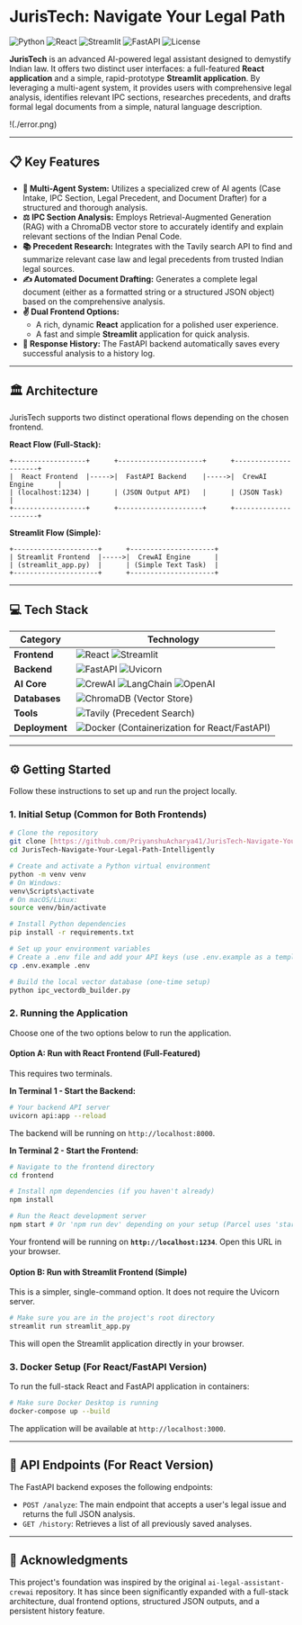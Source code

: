 # JurisTech: Navigate Your Legal Path

![Python](https://img.shields.io/badge/Python-3.11-3776AB?style=for-the-badge&logo=python)
![React](https://img.shields.io/badge/React-18-61DAFB?style=for-the-badge&logo=react)
![Streamlit](https://img.shields.io/badge/Streamlit-1.35-FF4B4B?style=for-the-badge&logo=streamlit)
![FastAPI](https://img.shields.io/badge/FastAPI-0.100-009688?style=for-the-badge&logo=fastapi)
![License](https://img.shields.io/badge/License-MIT-yellow.svg?style=for-the-badge)

**JurisTech** is an advanced AI-powered legal assistant designed to demystify Indian law. It offers two distinct user interfaces: a full-featured **React application** and a simple, rapid-prototype **Streamlit application**. By leveraging a multi-agent system, it provides users with comprehensive legal analysis, identifies relevant IPC sections, researches precedents, and drafts formal legal documents from a simple, natural language description.

!(./error.png)

---

## 📋 Key Features

* **🤖 Multi-Agent System:** Utilizes a specialized crew of AI agents (Case Intake, IPC Section, Legal Precedent, and Document Drafter) for a structured and thorough analysis.
* **⚖️ IPC Section Analysis:** Employs Retrieval-Augmented Generation (RAG) with a ChromaDB vector store to accurately identify and explain relevant sections of the Indian Penal Code.
* **📚 Precedent Research:** Integrates with the Tavily search API to find and summarize relevant case law and legal precedents from trusted Indian legal sources.
* **✍️ Automated Document Drafting:** Generates a complete legal document (either as a formatted string or a structured JSON object) based on the comprehensive analysis.
* **✌️ Dual Frontend Options:**
    * A rich, dynamic **React** application for a polished user experience.
    * A fast and simple **Streamlit** application for quick analysis.
* **📜 Response History:** The FastAPI backend automatically saves every successful analysis to a history log.

---

## 🏛️ Architecture

JurisTech supports two distinct operational flows depending on the chosen frontend.

**React Flow (Full-Stack):**
```
+------------------+      +---------------------+      +---------------------+
|  React Frontend  |----->|  FastAPI Backend    |----->|  CrewAI Engine      |
| (localhost:1234) |      | (JSON Output API)   |      | (JSON Task)         |
+------------------+      +---------------------+      +---------------------+
```

**Streamlit Flow (Simple):**
```
+---------------------+      +---------------------+
| Streamlit Frontend  |----->|  CrewAI Engine      |
| (streamlit_app.py)  |      | (Simple Text Task)  |
+---------------------+      +---------------------+
```

---

## 💻 Tech Stack

| Category     | Technology                                                                                                                                                                                                                         |
|--------------|------------------------------------------------------------------------------------------------------------------------------------------------------------------------------------------------------------------------------------|
| **Frontend** | ![React](https://img.shields.io/badge/-React-61DAFB?style=flat-square&logo=react) ![Streamlit](https://img.shields.io/badge/-Streamlit-FF4B4B?style=flat-square&logo=streamlit) |
| **Backend** | ![FastAPI](https://img.shields.io/badge/-FastAPI-009688?style=flat-square&logo=fastapi) ![Uvicorn](https://img.shields.io/badge/-Uvicorn-ff4081?style=flat-square)                                                                   |
| **AI Core** | ![CrewAI](https://img.shields.io/badge/-CrewAI-orange?style=flat-square) ![LangChain](https://img.shields.io/badge/-LangChain-8A2BE2?style=flat-square) ![OpenAI](https://img.shields.io/badge/-OpenAI-412991?style=flat-square&logo=openai) |
| **Databases**| ![ChromaDB](https://img.shields.io/badge/-ChromaDB-6E44FF?style=flat-square) (Vector Store)                                                                                                                                          |
| **Tools** | ![Tavily](https://img.shields.io/badge/-Tavily_API-blue?style=flat-square) (Precedent Search)                                                                                                                                         |
| **Deployment**| ![Docker](https://img.shields.io/badge/-Docker-2496ED?style=flat-square&logo=docker) (Containerization for React/FastAPI)                                                                                                          |

---

## ⚙️ Getting Started

Follow these instructions to set up and run the project locally.

### 1. Initial Setup (Common for Both Frontends)

```bash
# Clone the repository
git clone [https://github.com/PriyanshuAcharya41/JurisTech-Navigate-Your-Legal-Path-Intelligently.git](https://github.com/PriyanshuAcharya41/JurisTech-Navigate-Your-Legal-Path-Intelligently.git)
cd JurisTech-Navigate-Your-Legal-Path-Intelligently

# Create and activate a Python virtual environment
python -m venv venv
# On Windows:
venv\Scripts\activate
# On macOS/Linux:
source venv/bin/activate

# Install Python dependencies
pip install -r requirements.txt

# Set up your environment variables
# Create a .env file and add your API keys (use .env.example as a template)
cp .env.example .env

# Build the local vector database (one-time setup)
python ipc_vectordb_builder.py
```

### 2. Running the Application

Choose one of the two options below to run the application.

#### **Option A: Run with React Frontend (Full-Featured)**

This requires two terminals.

**In Terminal 1 - Start the Backend:**
```bash
# Your backend API server
uvicorn api:app --reload
```
The backend will be running on `http://localhost:8000`.

**In Terminal 2 - Start the Frontend:**
```bash
# Navigate to the frontend directory
cd frontend

# Install npm dependencies (if you haven't already)
npm install

# Run the React development server
npm start # Or 'npm run dev' depending on your setup (Parcel uses 'start')
```
Your frontend will be running on **`http://localhost:1234`**. Open this URL in your browser.

#### **Option B: Run with Streamlit Frontend (Simple)**

This is a simpler, single-command option. It does not require the Uvicorn server.

```bash
# Make sure you are in the project's root directory
streamlit run streamlit_app.py
```
This will open the Streamlit application directly in your browser.

### 3. Docker Setup (For React/FastAPI Version)

To run the full-stack React and FastAPI application in containers:

```bash
# Make sure Docker Desktop is running
docker-compose up --build
```
The application will be available at `http://localhost:3000`.

---

## 🔗 API Endpoints (For React Version)

The FastAPI backend exposes the following endpoints:

* `POST /analyze`: The main endpoint that accepts a user's legal issue and returns the full JSON analysis.
* `GET /history`: Retrieves a list of all previously saved analyses.

---

## 🙏 Acknowledgments

This project's foundation was inspired by the original `ai-legal-assistant-crewai` repository. It has since been significantly expanded with a full-stack architecture, dual frontend options, structured JSON outputs, and a persistent history feature.
